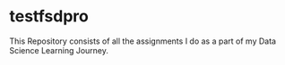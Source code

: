 # testfsdpro

This Repository consists of all the assignments I do as a part of my Data Science Learning Journey.
